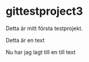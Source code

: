 # gittestproject3

Detta är mitt första testprojekt. 

Detta är en text

Nu har jag lagt till en till text